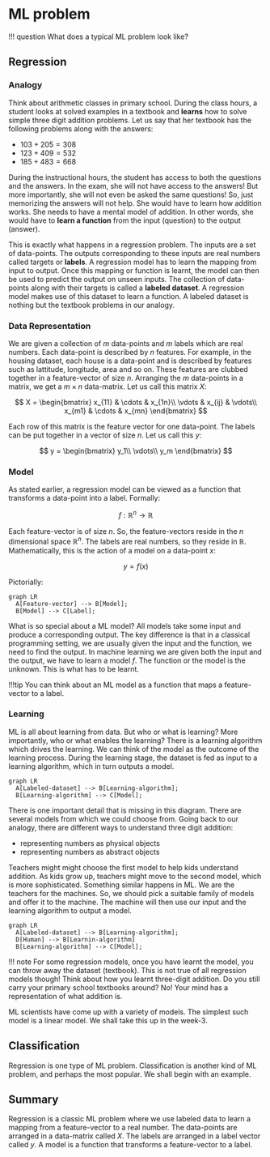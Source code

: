 # ML problem

!!! question
	 What does a typical ML problem look like?

## Regression

### Analogy

Think about arithmetic classes in primary school. During the class hours, a student looks at solved examples in a textbook and **learns** how to solve simple three digit addition problems. Let us say that her textbook has the following problems along with the answers:

- $103 + 205 = 308$
- $123 + 409 = 532$
- $185 + 483 = 668$

During the instructional hours, the student has access to both the questions and the answers. In the exam, she will not have access to the answers! But more importantly, she will not even be asked the same questions! So, just memorizing the answers will not help. She would have to learn how addition works. She needs to have a mental model of addition. In other words, she would have to **learn a function** from the input (question) to the output (answer).

This is exactly what happens in a regression problem. The inputs are a set of data-points. The outputs corresponding to these inputs are real numbers called targets or **labels**. A regression model has to learn the mapping from input to output. Once this mapping or function is learnt, the model can then be used to predict the output on unseen inputs. The collection of data-points along with their targets is called a **labeled dataset**. A regression model makes use of this dataset to learn a function. A labeled dataset is nothing but the textbook problems in our analogy.

### Data Representation

We are given a collection of $m$ data-points and $m$ labels which are real numbers. Each data-point is described by $n$ features. For example, in the housing dataset, each house is a data-point and is described by features such as lattitude, longitude, area and so on. These features are clubbed together in a feature-vector of size $n$. Arranging the $m$ data-points in a matrix, we get a $m \times n$ data-matrix. Let us call this matrix $X$:



$$
X = \begin{bmatrix}
x_{11} & \cdots & x_{1n}\\
\vdots & x_{ij} & \vdots\\
x_{m1} & \cdots & x_{mn}
\end{bmatrix}
$$



Each row of this matrix is the feature vector for one data-point. The labels can be put together in a vector of size $n$. Let us call this $y$:



$$
y = \begin{bmatrix}
y_1\\
\vdots\\
y_m
\end{bmatrix}
$$



### Model

As stated earlier, a regression model can be viewed as a function that transforms a data-point into a label. Formally:


$$
f: \mathbb{R}^{n} \rightarrow \mathbb{R}
$$


Each feature-vector is of size $n$. So, the feature-vectors reside in the $n$ dimensional space $\mathbb{R}^{n}$. The labels are real numbers, so they reside in $\mathbb{R}$. Mathematically, this is the action of a model on a data-point $x$:


$$
y = f(x)
$$


Pictorially:



``` mermaid
graph LR
  A[Feature-vector] --> B[Model];
  B[Model] --> C[Label];
```



What is so special about a ML model? All models take some input and produce a corresponding output. The key difference is that in a classical programming setting, we are usually given the input and the function, we need to find the output. In machine learning we are given both the input and the output, we have to learn a model $f$. The function or the model is the unknown. This is what has to be learnt.

!!!tip
	You can think about an ML model as a function that maps a feature-vector to a label.



### Learning

ML is all about learning from data. But who or what is learning? More importantly, who or what enables the learning? There is a learning algorithm which drives the learning. We can think of the model as the outcome of the learning process. During the learning stage, the dataset is fed as input to a learning algorithm, which in turn outputs a model. 



```mermaid
graph LR
  A[Labeled-dataset] --> B[Learning-algorithm];
  B[Learning-algorithm] --> C[Model];
```



There is one important detail that is missing in this diagram. There are several models from which we could choose from. Going back to our analogy, there are different ways to understand three digit addition:

- representing numbers as physical objects
- representing numbers as abstract objects

Teachers might might choose the first model to help kids understand addition. As kids grow up, teachers might move to the second model, which is more sophisticated. Something similar happens in ML. We are the teachers for the machines. So, we should pick a suitable family of models and offer it to the machine. The machine will then use our input and the learning algorithm to output a model.



```mermaid
graph LR
  A[Labeled-dataset] --> B[Learning-algorithm];
  D[Human] --> B[Learnin-algorithm]
  B[Learning-algorithm] --> C[Model];
```



!!! note
    For some regression models, once you have learnt the model, you can throw away the dataset (textbook). This is not true of all regression models though! Think about how you learnt three-digit addition. Do you still carry your primary school textbooks around? No! Your mind has a representation of what addition is. 

ML scientists have come up with a variety of models. The simplest such model is a linear model. We shall take this up in the week-3.



## Classification

Regression is one type of ML problem. Classification is another kind of ML problem, and perhaps the most popular. We shall begin with an example. 



## Summary

Regression is a classic ML problem where we use labeled data to learn a mapping from a feature-vector to a real number. The data-points are arranged in a data-matrix called $X$. The labels are arranged in a label vector called $y$. A model is a function that transforms a feature-vector to a label.
